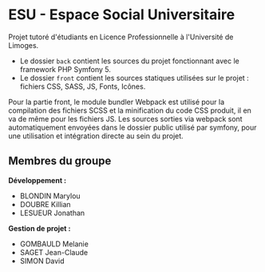 # ESU - Espace Social Universitaire

Projet tutoré d'étudiants en Licence Professionnelle à l'Université de Limoges.

- Le dossier ```back``` contient les sources du projet fonctionnant avec le framework PHP Symfony 5.
- Le dossier ```front``` contient les sources statiques utilisées sur le projet : fichiers CSS, SASS, JS, Fonts, Icônes.

Pour la partie front, le module bundler Webpack est utilisé pour la compilation des fichiers SCSS et la minification du code CSS produit, il en va de même pour les fichiers JS.
Les sources sorties via webpack sont automatiquement envoyées dans le dossier public utilisé par symfony, pour une utilisation et intégration directe au sein du projet.


## Membres du groupe

**Développement :**

- BLONDIN Marylou
- DOUBRE Killian
- LESUEUR Jonathan

**Gestion de projet :**

- GOMBAULD Melanie
- SAGET Jean-Claude
- SIMON David